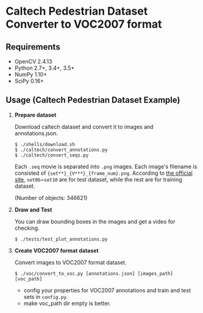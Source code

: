# Caltech Pedestrian Dataset Converter to VOC2007 format

## Requirements

- OpenCV 2.4.13
- Python 2.7+, 3.4+, 3.5+
- NumPy 1.10+
- SciPy 0.16+

## Usage (Caltech Pedestrian Dataset Example)

1. **Prepare dataset**

    Download caltech dataset and convert it to images and annotations.json.

    ```
    $ ./shells/download.sh
    $ ./caltech/convert_annotations.py
    $ ./caltech/convert_seqs.py
    ```

    Each `.seq` movie is separated into `.png` images. Each image's filename is consisted of `{set**}_{V***}_{frame_num}.png`. According to [the official site](http://www.vision.caltech.edu/Image_Datasets/CaltechPedestrians/), `set06`~`set10` are for test dataset, while the rest are for training dataset.

    (Number of objects: 346621)

2. **Draw and Test**

    You can draw bounding boxes in the images and get a video for checking.

    ```
    $ ./tests/test_plot_annotations.py
    ```

3. **Create VOC2007 format dataset**

    Convert images to VOC2007 format dataset.

    ```
    $ ./voc/convert_to_voc.py [annotations.json] [images_path] [voc_path]
    ```

    * config your properties for VOC2007 annotations and train and test sets in `config.py`.
    * make voc_path dir empty is better.